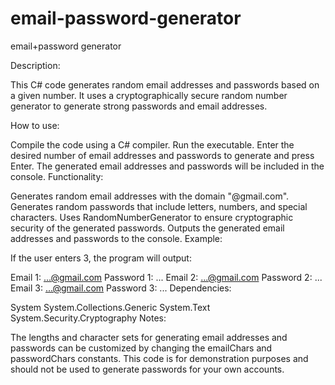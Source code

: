 # email-password-generator
email+password generator


Description:

This C# code generates random email addresses and passwords based on a given number. It uses a cryptographically secure random number generator to generate strong passwords and email addresses.

How to use:

Compile the code using a C# compiler.
Run the executable.
Enter the desired number of email addresses and passwords to generate and press Enter.
The generated email addresses and passwords will be included in the console.
Functionality:

Generates random email addresses with the domain "@gmail.com".
Generates random passwords that include letters, numbers, and special characters.
Uses RandomNumberGenerator to ensure cryptographic security of the generated passwords.
Outputs the generated email addresses and passwords to the console.
Example:

If the user enters 3, the program will output:

Email 1: ...@gmail.com
Password 1: ...
Email 2: ...@gmail.com
Password 2: ...
Email 3: ...@gmail.com
Password 3: ...
Dependencies:

System
System.Collections.Generic
System.Text
System.Security.Cryptography
Notes:

The lengths and character sets for generating email addresses and passwords can be customized by changing the emailChars and passwordChars constants.
This code is for demonstration purposes and should not be used to generate passwords for your own accounts.
